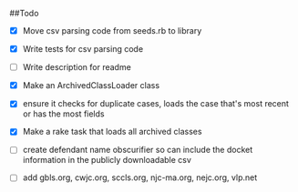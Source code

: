 



##Todo

-  [X]  Move csv parsing code from seeds.rb to library 

-  [X]  Write tests for csv parsing code

-  [ ]  Write description for readme

-  [X]  Make an ArchivedClassLoader class

  -  [X]  ensure it checks for duplicate cases, loads the case that's most recent or has the most fields

-  [X]  Make a rake task that loads all archived classes

-  [ ]  create defendant name obscurifier so can include the docket information in the publicly downloadable csv

-  [ ]  add gbls.org, cwjc.org, sccls.org, njc-ma.org, nejc.org, vlp.net


